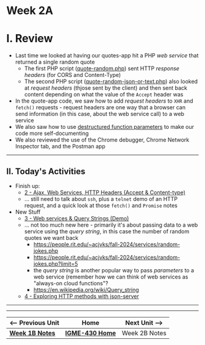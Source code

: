 # Week 2A

# I. Review
- Last time we looked at having our quotes-app hit a PHP *web service* that returned a single random quote
  - The  first PHP script ([quote-random.php](https://people.rit.edu/~acjvks/fall-2024/services/quote/quote-random.php)) sent HTTP *response headers* (for CORS and Content-Type)
  - The  second PHP script ([quote-random-json-or-text.php](https://people.rit.edu/~acjvks/fall-2024/services/quote/quote-random-json-or-text.php)) also looked at *request headers* (thjose sent by the client) and then sent back content depending on what the value of the `Accept` header was
- In the quote-app code, we saw how to add *request headers* to `XHR` and `fetch()` requests - request headers are one way that a browser can send information (in this case, about the web service call) to a web service
- We also saw how to use [destructured function parameters](https://www.jstips.co/en/javascript/use-destructuring-in-function-parameters/) to make our code more self-documenting
- We also reviewed the use of the Chrome debugger, Chrome Network Inspector tab, and the Postman app

---

## II. Today's Activities
- Finish up:
  - [2 - Ajax, Web Services, HTTP Headers (Accept & Content-type)](../exercises/2-ajax-web-services-accept-headers.md)
  - ... still need to talk about `ssh`, plus a `telnet` demo of an HTTP request, and a quick look at those `fetch()` and `Promise` notes
- New Stuff
  - [3 - Web services & Query Strings (Demo)](../exercises/3-web-service-query-string.md)
  - ... not too much new here - primarily it's about passing data to a web service using the *query string*, in this case the number of random quotes we want back
    - https://people.rit.edu/~acjvks/fall-2024/services/random-jokes.php
    - https://people.rit.edu/~acjvks/fall-2024/services/random-jokes.php?limit=5
    - the *query string* is another popular way to pass *parameters* to a web service (remember how we can think of web services as "always-on cloud functions"?
    - https://en.wikipedia.org/wiki/Query_string
  - [4 - Exploring HTTP methods with json-server](../exercises/4-http-methods-with-json-server.md)


  

---
---

| <-- Previous Unit | Home | Next Unit -->
| --- | --- | --- 
|   [**Week 1B Notes**](01B.md)  |  [**IGME-430 Home**](../) | Week 2B Notes
